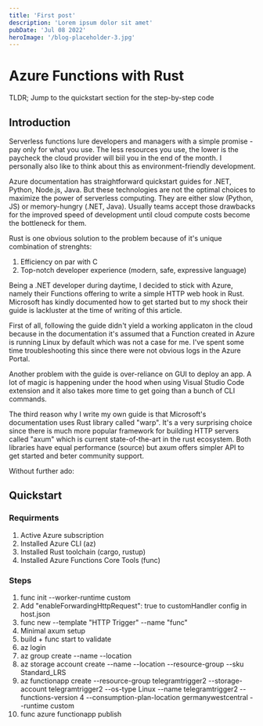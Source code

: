 ```yaml
---
title: 'First post'
description: 'Lorem ipsum dolor sit amet'
pubDate: 'Jul 08 2022'
heroImage: '/blog-placeholder-3.jpg'
---
```


# Azure Functions with Rust

TLDR; Jump to the quickstart section for the step-by-step code

## Introduction

Serverless functions lure developers and managers with a simple promise - pay only for what you use. The less resources you use, the lower is the paycheck the cloud provider will biil you in the end of the month. I personally also like to think about this as environment-friendly development.

Azure documentation has straightforward quickstart guides for .NET, Python, Node.js, Java. But these technologies are not the optimal choices to maximize the power of serverless computing. They are either slow (Python, JS) or memory-hungry (.NET, Java). Usually teams accept those drawbacks for the improved speed of development until cloud compute costs become the bottleneck for them.

Rust is one obvious solution to the problem because of it's unique combination of strenghts:
1. Efficiency on par with C
2. Top-notch developer experience (modern, safe, expressive language)

Being a .NET developer during daytime, I decided to stick with Azure, namely their Functions offering to write a simple HTTP web hook in Rust. Microsoft has kindly documented how to get started but to my shock their guide is lackluster at the time of writing of this article.

First of all, following the guide didn't yield a working applicaton in the cloud because in the documentation it's assumed that a Function created in Azure is running Linux by default which was not a case for me. I've spent some time troubleshooting this since there were not obvious logs in the Azure Portal.

Another problem with the guide is over-reliance on GUI to deploy an app. A lot of magic is happening under the hood when using Visual Studio Code extension and it also takes more time to get going than a bunch of CLI commands.

The third reason why I write my own guide is that Microsoft's documentation uses Rust library called "warp". It's a very surprising choice since there is much more popular framework for building HTTP servers called "axum" which is current state-of-the-art in the rust ecosystem. Both libraries have equal performance (source) but axum offers simpler API to get started and beter community support.

Without further ado:

## Quickstart

### Requirments

1. Active Azure subscription
2. Installed Azure CLI (az)
3. Installed Rust toolchain (cargo, rustup)
4. Installed Azure Functions Core Tools (func)

### Steps

1. func init --worker-runtime custom
2. Add "enableForwardingHttpRequest": true to customHandler config in host.json
3. func new --template "HTTP Trigger" --name "func"
4. Minimal axum setup
5. build + func start to validate
6. az login
7. az group create --name <your-resource-group-name> --location <your-location>
8. az storage account create --name <yourstorageaccountname> --location <your-location> --resource-group <your-resource-group-name> --sku Standard_LRS
9. az functionapp create --resource-group telegramtrigger2 --storage-account telegramtrigger2 --os-type Linux --name telegramtrigger2 --functions-version 4 --consumption-plan-location germanywestcentral --runtime custom
10. func azure functionapp publish <your-function-app-name>










